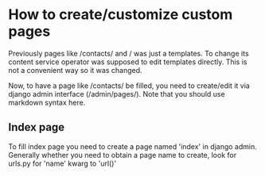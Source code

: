 How to create/customize custom pages
====================================

Previously pages like /contacts/ and / was just a templates. To change its content service operator was supposed to
edit templates directly. This is not a convenient way so it was changed.

Now, to have a page like /contacts/ be filled, you need to create/edit it via django admin interface (/admin/pages/).
Note that you should use markdown syntax here.

Index page
----------

To fill index page you need to create a page named 'index' in django admin.
Generally whether you need to obtain a page name to create, look for urls.py for 'name' kwarg to 'url()'
